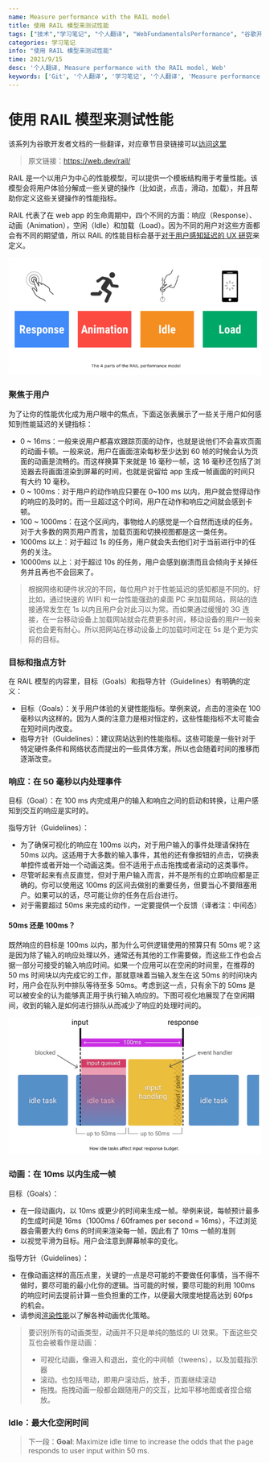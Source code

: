 ```yaml
---
name: Measure performance with the RAIL model
title: 使用 RAIL 模型来测试性能
tags: ["技术","学习笔记", "个人翻译", "WebFundamentalsPerformance", "谷歌开发者文档"]
categories: 学习笔记
info: "使用 RAIL 模型来测试性能"
time: 2021/9/15
desc: '个人翻译, Measure performance with the RAIL model, Web'
keywords: ['Git', '个人翻译', '学习笔记', '个人翻译', 'Measure performance with the RAIL model']
---
```


# 使用 RAIL 模型来测试性能

该系列为谷歌开发者文档的一些翻译，对应章节目录链接可以[访问这里](https://developers.google.com/web/fundamentals?hl=zh-cn)

> 原文链接：https://web.dev/rail/

RAIL 是一个以用户为中心的性能模型，可以提供一个模板结构用于考量性能。该模型会将用户体验分解成一些关键的操作（比如说，点击，滑动，加载），并且帮助你定义这些关键操作的性能指标。

RAIL 代表了在 web app 的生命周期中，四个不同的方面：响应（Response）、动画（Animation），空闲（Idle）和加载（Load）。因为不同的用户对这些方面都会有不同的期望值，所以 RAIL 的性能目标会基于[对于用户感知延迟的 UX 研究](https://www.nngroup.com/articles/response-times-3-important-limits/)来定义。

![measure-1.png](./images/measure-1.png)

### 聚焦于用户

为了让你的性能优化成为用户眼中的焦点，下面这张表展示了一些关于用户如何感知到性能延迟的关键指标：

- 0 ~ 16ms：一般来说用户都喜欢跟踪页面的动作，也就是说他们不会喜欢页面的动画卡顿。一般来说，用户在画面渲染每秒至少达到 60 帧的时候会认为页面的动画是流畅的。而这样换算下来就是 16 毫秒一帧，这 16 毫秒还包括了浏览器去将画面渲染到屏幕的时间，也就是说留给 app 生成一帧画面的时间只有大约 10 毫秒。
- 0 ~ 100ms：对于用户的动作响应只要在 0~100 ms 以内，用户就会觉得动作的响应的及时的。而一旦超过这个时间，用户在动作和响应之间就会感到卡顿。
- 100 ~ 1000ms：在这个区间内，事物给人的感觉是一个自然而连续的任务。对于大多数的网页用户而言，加载页面和切换视图都是这一类任务。
- 1000ms 以上：对于超过 1s 的任务，用户就会失去他们对于当前进行中的任务的关注。
- 10000ms 以上：对于超过 10s 的任务，用户会感到崩溃而且会倾向于关掉任务并且再也不会回来了。

> 根据网络和硬件状况的不同，每位用户对于性能延迟的感知都是不同的。好比如，通过快速的 WIFI 和一台性能强劲的桌面 PC 来加载网站，网站的连接通常发生在 1s 以内且用户会对此习以为常。而如果通过缓慢的 3G 连接，在一台移动设备上加载网站就会花费更多时间，移动设备的用户一般来说也会更有耐心。所以把网站在移动设备上的加载时间定在 5s 是个更为实际的目标。

### 目标和指点方针

在 RAIL 模型的内容里，目标（Goals）和指导方针（Guidelines）有明确的定义：

- 目标（Goals）：关乎用户体验的关键性能指标。举例来说，点击的渲染在 100 毫秒以内这样的。因为人类的注意力是相对恒定的，这些性能指标不太可能会在短时间内改变。
- 指导方针（Guidelines）：建议网站达到的性能指标。这些可能是一些针对于特定硬件条件和网络状态而提出的一些具体方案，所以也会随着时间的推移而逐渐改变。

### 响应：在 50 毫秒以内处理事件

目标（Goal）：在 100 ms 内完成用户的输入和响应之间的启动和转换，让用户感知到交互的响应是实时的。

指导方针（Guidelines）：

- 为了确保可视化的响应在 100ms 以内，对于用户输入的事件处理请保持在 50ms 以内。这适用于大多数的输入事件，其他的还有像按钮的点击，切换表单控件或者开始一个动画这类。但不适用于点击拖拽或者滚动的这类事件。
- 尽管听起来有点反直觉，但对于用户输入而言，并不是所有的立即响应都是正确的。你可以使用这 100ms 的区间去做别的重要任务，但要当心不要阻塞用户。如果可以的话，尽可能让你的任务在后台进行。
- 对于需要超过 50ms 来完成的动作，一定要提供一个反馈（译者注：中间态）

#### 50ms 还是 100ms？

既然响应的目标是 100ms 以内，那为什么可供逻辑使用的预算只有 50ms 呢？这是因为除了输入的响应处理以外，通常还有其他的工作需要做，而这些工作也会占据一部分可接受的输入响应时间。如果一个应用可以在空闲的时间里，在推荐的 50 ms 时间块以内完成它的工作，那就意味着当输入发生在这 50ms 的时间块内时，用户会在队列中排队等待至多 50ms。考虑到这一点，只有余下的 50ms 是可以被安全的认为能够真正用于执行输入响应的。下图可视化地展现了在空闲期间，收到的输入是如何进行排队从而减少了响应的处理时间的。

![measure-2.png](./images/measure-2.png)

### 动画：在 10ms 以内生成一帧

目标（Goals）：

- 在一段动画内，以 10ms 或更少的时间来生成一帧。举例来说，每帧预计最多的生成时间是 16ms（1000ms / 60frames per second = 16ms），不过浏览器会需要大约 6ms 的时间来渲染每一帧，因此有了 10ms 一帧的准则
- 以视觉平滑为目标。用户会注意到屏幕帧率的变化。

指导方针（Guidelines）：

- 在像动画这样的高压点里，关键的一点是尽可能的不要做任何事情，当不得不做时，要尽可能的最小化你的逻辑。当可能的时候，要尽可能的利用 100ms 的响应时间去提前计算一些负担重的工作，以便最大限度地提高达到 60fps 的机会。
- 请参阅[渲染性能](https://developers.google.com/web/fundamentals/performance/rendering)以了解各种动画优化策略。

> 要识别所有的动画类型，动画并不只是单纯的酷炫的 UI 效果。下面这些交互也会被看作是动画：
>
> - 可视化动画，像进入和退出，变化的中间帧（tweens），以及加载指示器
> - 滚动。也包括甩动，即用户滚动后，放手，页面继续滚动
> - 拖拽。拖拽动画一般都会跟随用户的交互，比如平移地图或者捏合缩放。

### Idle：最大化空闲时间



> 下一段：**Goal**: Maximize idle time to increase the odds that the page responds to user input within 50 ms.





